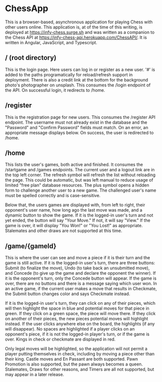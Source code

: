 # ChessApp

This is a browser-based, asynchronous application for playing Chess with other users online. This application is, at of the time of this writing, is deployed at https://infy-chess.surge.sh and was written as a companion to the Chess API at https://infy-chess-api.herokuapp.com/ChessAPI/. It is written in Angular, JavaScript, and Typescript.

## / (root directory)
This is the login page. Here users can log in or register as a new user. '#' is added to the paths programatically for reload/refresh support in deployment. There is also a credit link at the bottom for the background photo's photographer on unsplash. This consumes the /login endpoint of the API. On successful login, it redirects to /home.

## /register
This is the registration page for new users. This consumes the /register API endpoint. The username must not already exist in the database and the "Password" and "Confirm Password" fields must match. On an error, an appropriate message displays below. On success, the user is redirected to /home.

## /home
This lists the user's games, both active and finished. It consumes the /startgame and /games endpoints. The current user and a logout link are in the top left corner. The refresh symbol will refresh the list without reloading the page. This could be automatic, but was left manual to reduce usage of limited "free plan" database resources. The plus symbol opens a hidden form to challenge another user to a new game. The challenged user's name must be spelled correctly and is case-sensitive. 

Below that, the users games are displayed with, from left to right, their opponent's user name, how long ago the last move was made, and a dynamic button to show the game. If it is the logged-in user's turn and not yet ended, the button will say "Your Move." If not, it will say "View." If the game is over, it will display "You Won!" or "You Lost!" as appropriate. Stalemates and other draws are not supported at this time.

## /game/{gameId}
This is where the user can see and move a piece if it is their turn and the game is still active. If it is the logged-in user's turn, there are three buttons: Submit (to finalize the move), Undo (to take back an unsubmitted move), and Concede (to give up the game and declare the opponent the winner). If it is the opponent's turn, only the Concede button will appear. If the game is over, there are no buttons and there is a message saying which user won. In an active game, if the current user makes a move that results in Checkmate, the Submit button changes color and says Checkmate instead.

If it is the logged-in user's turn, they can click on any of their pieces, which will then highlight the space in blue and potential moves for that piece in green. If they click on a green space, the piece will move there. If they click on another of their pieces, the new pieces potential moves will highlight instead. If the user clicks anywhere else on the board, the highlights (if any will disappear). No spaces are highlighted if a player clicks on an opponent's piece, if it is not the logged-in player's turn, or if the game is over. Kings in check or checkmate are displayed in red.

Only legal moves will be highlighted, so the application will not permit a player putting themselves in check, including by moving a piece other than their king. Castle moves and En Passant are both supported. Pawn Promotion is also supported, but the pawn always becomes a queen. Stalemates, Draws for other reasons, and Timers are all not supported, but may appear in a later release.

